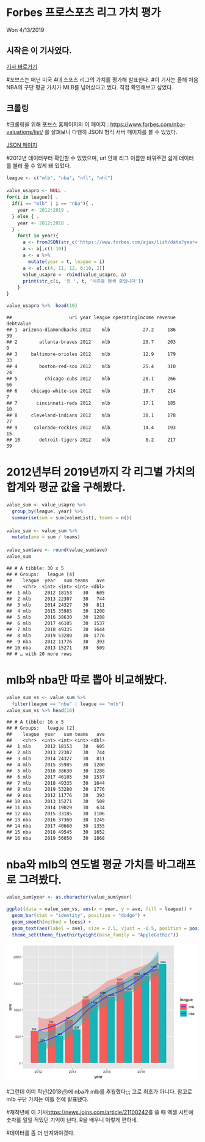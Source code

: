 Forbes 프로스포츠 리그 가치 평가
================
Won
4/13/2019

## 시작은 이 기사였다.

[기사
바로가기](https://sports.yahoo.com/mlb-nba-team-values-lebron-james-mike-trout-230337318.html)

\#포브스는 매년 미국 4대 스포츠 리그의 가치를 평가해 발표한다. \#이 기사는 올해 처음 NBA의 구단 평균 가치가 MLB를
넘어섰다고 썼다. 직접 확인해보고 싶었다.

## 크롤링

\#크롤링을 위해 포브스 홈페이지의 이 페이지 :
<https://www.forbes.com/nba-valuations/list/> 를 살펴보니 다행히 JSON 형식 서버 페이지를
볼 수 있었다.

[JSON
페이지](https://www.forbes.com/ajax/list/data?year=2019&uri=nba-valuations&type=organization)

\#2012년 데이터부터 확인할 수 있었으며, url 안에 리그 이름만 바꿔주면 쉽게 데이터를 불러 올 수 있게 돼 있었다.

``` r
league <- c("mlb", "nba", "nfl", "nhl")

value_usapro <- NULL . 
for(i in league){ . 
  if(i == "mlb" | i == "nba"){ . 
    year <- 2012:2019 . 
  } else { . 
    year <- 2012:2018 . 
  } . 
    for(t in year){
      a <- fromJSON(str_c('https://www.forbes.com/ajax/list/data?year=', t , '&uri=', i, '-valuations&type=organization'))
      a <- a[,c(1:10)]
      a <- a %>%
        mutate(year = t, league = i)
      a <- a[,c(4, 11, 12, 6:10, 2)]
      value_usapro <- rbind(value_usapro, a)
      print(str_c(i, '의 ', t, '시즌을 탐색 중입니다'))
    }
}
```

``` r
value_usapro %>%  head(10)
```

    ##                     uri year league operatingIncome revenue debtValue
    ## 1  arizona-diamondbacks 2012    mlb            27.2     186        39
    ## 2        atlanta-braves 2012    mlb            20.7     203         0
    ## 3     baltimore-orioles 2012    mlb            12.9     179        33
    ## 4        boston-red-sox 2012    mlb            25.4     310        24
    ## 5          chicago-cubs 2012    mlb            28.1     266        66
    ## 6     chicago-white-sox 2012    mlb            10.7     214         7
    ## 7       cincinnati-reds 2012    mlb            17.1     185        10
    ## 8     cleveland-indians 2012    mlb            30.1     178        27
    ## 9      colorado-rockies 2012    mlb            14.4     193        15
    ## 10       detroit-tigers 2012    mlb             8.2     217        39

# 2012년부터 2019년까지 각 리그별 가치의 합계와 평균 값을 구해봤다.

``` r
value_sum <- value_usapro %>%
  group_by(league, year) %>%
  summarise(sum = sum(valueList), teams = n()) 

value_sum <- value_sum %>% 
  mutate(ave = sum / teams) 

value_sum$ave <- round(value_sum$ave)
value_sum   
```

    ## # A tibble: 30 x 5
    ## # Groups:   league [4]
    ##    league  year   sum teams   ave
    ##    <chr>  <int> <int> <int> <dbl>
    ##  1 mlb     2012 18153    30   605
    ##  2 mlb     2013 22307    30   744
    ##  3 mlb     2014 24327    30   811
    ##  4 mlb     2015 35985    30  1200
    ##  5 mlb     2016 38630    30  1288
    ##  6 mlb     2017 46105    30  1537
    ##  7 mlb     2018 49335    30  1644
    ##  8 mlb     2019 53280    30  1776
    ##  9 nba     2012 11776    30   393
    ## 10 nba     2013 15271    30   509
    ## # … with 20 more rows

# mlb와 nba만 따로 뽑아 비교해봤다.

``` r
value_sum_vs <- value_sum %>%
  filter(league == "nba" | league == "mlb")
value_sum_vs %>% head(16)
```

    ## # A tibble: 16 x 5
    ## # Groups:   league [2]
    ##    league  year   sum teams   ave
    ##    <chr>  <int> <int> <int> <dbl>
    ##  1 mlb     2012 18153    30   605
    ##  2 mlb     2013 22307    30   744
    ##  3 mlb     2014 24327    30   811
    ##  4 mlb     2015 35985    30  1200
    ##  5 mlb     2016 38630    30  1288
    ##  6 mlb     2017 46105    30  1537
    ##  7 mlb     2018 49335    30  1644
    ##  8 mlb     2019 53280    30  1776
    ##  9 nba     2012 11776    30   393
    ## 10 nba     2013 15271    30   509
    ## 11 nba     2014 19029    30   634
    ## 12 nba     2015 33185    30  1106
    ## 13 nba     2016 37360    30  1245
    ## 14 nba     2017 40660    30  1355
    ## 15 nba     2018 49545    30  1652
    ## 16 nba     2019 56050    30  1868

# nba와 mlb의 연도별 평균 가치를 바그래프로 그려봤다.

``` r
value_sum$year <- as.character(value_sum$year)
```

``` r
ggplot(data = value_sum_vs, aes(x = year, y = ave, fill = league)) +
  geom_bar(stat = "identity", position = "dodge") +
  geom_smooth(method = loess) +
  geom_text(aes(label = ave), size = 2.5, vjust = -0.5, position = position_dodge(width = 1)) +
  theme_set(theme_fivethirtyeight(base_family = "AppleGothic"))
```

![graph](https://github.com/raspos/raspos.github.io/blob/master/_images/unnamed-chunk-5-1.png?raw=true)

#그런데 이미 작년(2018년)에 nba가 mlb를 추월했다;;; 고로 최초가 아니다. 참고로 mlb 구단 가치는 이틀 전에 발표됐다.

#재작년에 이 기사<https://news.joins.com/article/21100242>를 쓸 때 엑셀 시트에 숫자를 일일 적었던 기억이 난다. R을 배우니 이렇게 편하네.

#데이터를 좀 더 만져봐야겠다.
